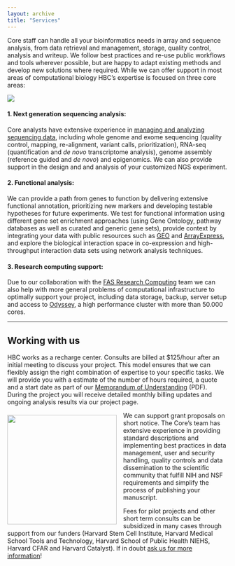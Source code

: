 ```yaml
---
layout: archive
title: "Services"
---
```



Core staff can handle all your bioinformatics needs in array and sequence analysis, from data retrieval and management, storage, quality control, analysis and writeup. We follow best practices and re-use public workflows and tools wherever possible, but are happy to adapt existing methods and develop new solutions where required. While we can offer support in most areas of computational biology HBC’s expertise is focused on three core areas:
 
![](https://dl.dropboxusercontent.com/u/407047/Ghost/hbc/services.jpg) 
 
#### 1. Next generation sequencing analysis: 

Core analysts have extensive experience in [managing and analyzing sequencing data](https://bcbio-nextgen.readthedocs.org/), including whole genome and exome sequencing (quality control, mapping, re-alignment, variant calls, prioritization), RNA-seq (quantification and _de novo_ transcriptome analysis), genome assembly (reference guided and _de novo_) and epigenomics. We can also provide support in the design and and analysis of your customized NGS experiment.

#### 2. Functional analysis:

We can provide a path from genes to function by delivering extensive functional annotation, prioritizing new markers and developing testable hypotheses for future experiments. We test for functional information using different gene set enrichment approaches (using Gene Ontology, pathway databases as well as curated and generic gene sets), provide context by integrating your data with public resources such as [GEO](http://www.ncbi.nlm.nih.gov/geo/) and [ArrayExpress](http://www.ebi.ac.uk/arrayexpress/), and explore the biological interaction space in co-expression and high-throughput interaction data sets using network analysis techniques.

#### 3. Research computing support:

Due to our collaboration with the [FAS Research Computing](https://rc.fas.harvard.edu/) team we can also help with more general problems of computational infrastructure to optimally support your project, including data storage, backup, server setup and access to [Odyssey](https://rc.fas.harvard.edu/odyssey/), a high performance cluster with more than 50.000 cores.

---

## Working with us

HBC works as a recharge center. Consults are billed at $125/hour after an initial meeting to discuss your project. This model ensures that we can flexibly assign the right combination of expertise to your specific tasks. We will provide you with a estimate of the number of hours required, a quote and a start date as part of our [Memorandum of Understanding](https://dl.dropboxusercontent.com/u/407047/Ghost/hbc/CHB%20MOU.pdf) (PDF). During the project you will receive detailed monthly billing updates and ongoing analysis results via our project page.

<p><img src="http://dl.dropboxusercontent.com/u/407047/Ghost/hbc/support.gif" style="float: left; margin: 7px 15px 10px 0px;"  width="250" /> </p>



We can support grant proposals on short notice. The Core’s team has extensive experience in providing standard descriptions and implementing best practices in data management, user and security handling, quality controls and data dissemination to the scientific community that fulfill NIH and NSF requirements and simplify the process of publishing your manuscript.

Fees for pilot projects and other short term consults can be subsidized in many cases through support from our funders (Harvard Stem Cell Institute, Harvard Medical School Tools and Technology, Harvard School of Public Health NIEHS, Harvard CFAR and Harvard Catalyst). If in doubt [ask us for more information](/contact)!
